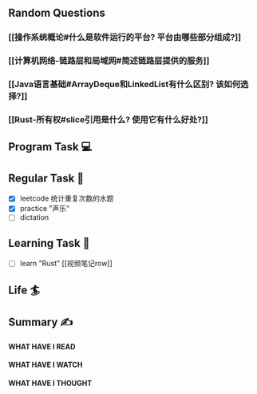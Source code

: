 ## Random Questions
### [[操作系统概论#什么是软件运行的平台? 平台由哪些部分组成?]]

### [[计算机网络-链路层和局域网#简述链路层提供的服务]]

### [[Java语言基础#ArrayDeque和LinkedList有什么区别? 该如何选择?]]

### [[Rust-所有权#slice引用是什么? 使用它有什么好处?]]



## Program Task  💻

## Regular Task  🤡
- [x] leetcode 统计重复次数的水题
- [x] practice "声乐"
- [ ] dictation

## Learning Task 🎯
- [ ] learn "Rust" [[视频笔记row]]
## Life 🏄

## Summary ✍
####  WHAT HAVE I READ

#### WHAT HAVE I WATCH

#### WHAT HAVE I THOUGHT
